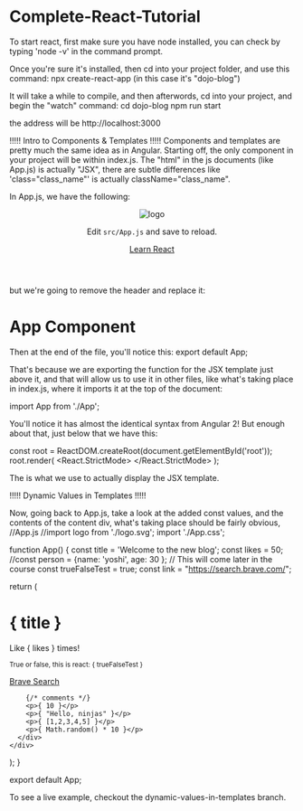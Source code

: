 # Complete-React-Tutorial
To start react, first make sure you have node installed, you can check by
typing 'node -v' in the command prompt.

Once you're sure it's installed, then cd into your project folder, and use this
command:
npx create-react-app <project-folder-name> (in this case it's "dojo-blog")

It will take a while to compile, and then afterwords, cd into your project,
and begin the "watch" command:
cd dojo-blog
npm run start

the address will be http://localhost:3000


!!!!! Intro to Components & Templates !!!!!
Components and templates are pretty much the same idea as in Angular.
Starting off, the only component in your project will be <App /> within index.js.
The "html" in the js documents (like App.js) is actually "JSX", there are subtle
differences like 'class="class_name"' is actually className="class_name".

In App.js, we have the following:

<div className="App">
  <header className="App-header">
    <img src={logo} className="App-logo" alt="logo" />
    <p>
      Edit <code>src/App.js</code> and save to reload.
    </p>
    <a className="App-link" href="https://reactjs.org" target="_blank" rel="noopener noreferrer">
      Learn React
    </a>
  </header>
</div>

but we're going to remove the header and replace it:

<div className="App">
  <div className="content">
    <h1>App Component</h1>
  </div>
</div>

Then at the end of the file, you'll notice this:
export default App;

That's because we are exporting the function for the JSX template just above it,
and that will allow us to use it in other files, like what's taking place in
index.js, where it imports it at the top of the document:

import App from './App';

You'll notice it has almost the identical syntax from Angular 2! But enough
about that, just below that we have this:

const root = ReactDOM.createRoot(document.getElementById('root'));
root.render(
  <React.StrictMode>
    <App />
  </React.StrictMode>
);

The <App /> is what we use to actually display the JSX template.


!!!!! Dynamic Values in Templates !!!!!

Now, going back to App.js, take a look at the added const values, and the
contents of the content div, what's taking place should be fairly obvious,
//App.js
//import logo from './logo.svg';
import './App.css';

function App() {
  const title = 'Welcome to the new blog';
  const likes = 50;
  //const person = {name: 'yoshi', age: 30 }; // This will come later in the course
  const trueFalseTest = true;
  const link = "https://search.brave.com/";

  return (
    <div className="App">
      <div className="content">
        <h1>{ title }</h1>
        <p>Like { likes } times!</p>
        <small>True or false, this is react: { trueFalseTest }</small>
        <p><a href={link} target="_blank" rel="noopener noreferrer">Brave Search</a></p>

        {/* comments */}
        <p>{ 10 }</p>
        <p>{ "Hello, ninjas" }</p>
        <p>{ [1,2,3,4,5] }</p>
        <p>{ Math.random() * 10 }</p>
      </div>
    </div>
  );
}

export default App;



To see a live example, checkout the dynamic-values-in-templates branch.
